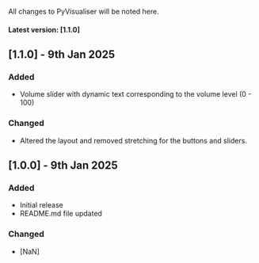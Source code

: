 All changes to PyVisualiser will be noted here.
#### Latest version: [1.1.0]

## [1.1.0] - 9th Jan 2025
### Added
- Volume slider with dynamic text corresponding to the volume level (0 - 100)

### Changed
- Altered the layout and removed stretching for the buttons and sliders.

## [1.0.0] - 9th Jan 2025
### Added
- Initial release
- README.md file updated

### Changed
- [NaN]
